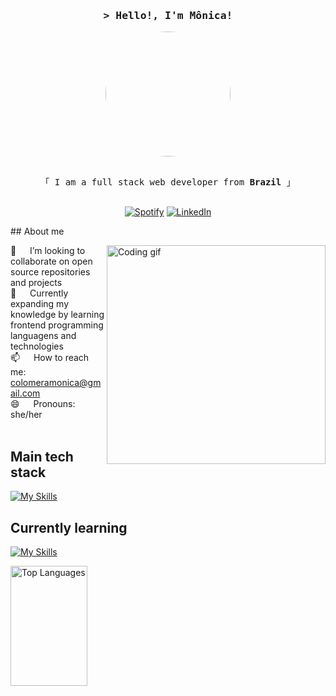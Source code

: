 <!-- Intro  -->
<h3 align="center">
        <samp>&gt; Hello!, I'm Mônica!</samp>
</h3>


<p align="center">
        <img src="https://github.com/colomeramonica/colomeramonica/assets/31771443/1880d178-8d6a-4d18-94b8-01b7dfd7cc6b" width="200" style="border-radius: 50%">
</p>

<p align="center"> 
  <samp>
    <br>
    「 I am a full stack web developer from <b>Brazil</b> 」
    <br>
    <br>
  </samp>
</p>

<p align="center">
  <a href="https://open.spotify.com/user/12147317221?si=8d935d715e994cce" target="_blank"><img src="https://img.shields.io/badge/Spotify-%231ED760.svg?&style=flat-square&logo=spotify&logoColor=white" alt="Spotify"></a>
  <a href="https://www.linkedin.com/in/colomeramonica" target="_blank"><img src="https://img.shields.io/badge/LinkedIn-%230077B5.svg?&style=flat-square&logo=linkedin&logoColor=white" alt="LinkedIn"></a> 
</p>
## About me
<p>
  <img align="right" width="350" src="https://i.pinimg.com/originals/79/9e/0d/799e0d7779f6ea6c3a89885ff60c55af.gif" alt="Coding gif" />
  
  👯 &emsp; I’m looking to collaborate on open source repositories and projects <br/>
  🌸 &emsp; Currently expanding my knowledge by learning frontend programming languagens and technologies <br/>
  📫 &emsp; How to reach me: colomeramonica@gmail.com  <br/>
  😄 &emsp; Pronouns: she/her <br/><br/>  
</p>

## Main tech stack
<p>
  
[![My Skills](https://skillicons.dev/icons?i=js,html,css,php,laravel,docker,nodejs,vue&theme=dark)](https://skillicons.dev)
</p>

## Currently learning
<p>
        
[![My Skills](https://skillicons.dev/icons?i=ts,react,angular,tailwind&theme=dark)](https://skillicons.dev)

</p>
        


<p align="right">
  
 <a href="https://github.com/colomeramonica"><img alt="Top Languages" src="https://denvercoder1-github-readme-stats.vercel.app/api/top-langs/?username=colomeramonica&langs_count=8&layout=compact&theme=react&border_color=7F3FBF&bg_color=0D1117&title_color=F85D7F&icon_color=F8D866" height="192px" width="49.5%"/></a>
  
</p>
